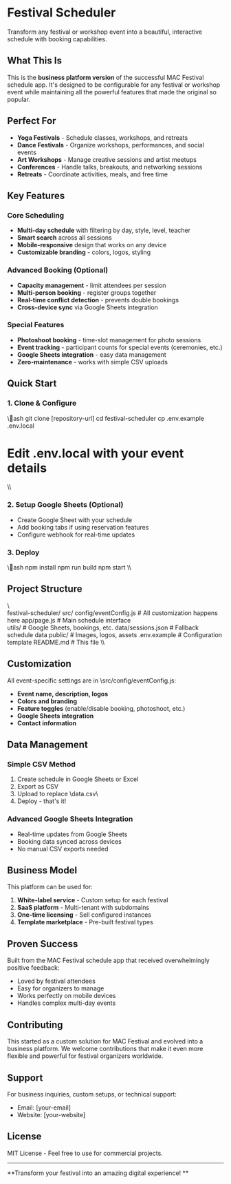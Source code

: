 ﻿# Festival Scheduler 

Transform any festival or workshop event into a beautiful, interactive schedule with booking capabilities.

## What This Is

This is the **business platform version** of the successful MAC Festival schedule app. It's designed to be configurable for any festival or workshop event while maintaining all the powerful features that made the original so popular.

##  Perfect For

- **Yoga Festivals** - Schedule classes, workshops, and retreats
- **Dance Festivals** - Organize workshops, performances, and social events  
- **Art Workshops** - Manage creative sessions and artist meetups
- **Conferences** - Handle talks, breakouts, and networking sessions
- **Retreats** - Coordinate activities, meals, and free time

##  Key Features

### Core Scheduling
-  **Multi-day schedule** with filtering by day, style, level, teacher
-  **Smart search** across all sessions
-  **Mobile-responsive** design that works on any device
-  **Customizable branding** - colors, logos, styling

### Advanced Booking (Optional)
-  **Capacity management** - limit attendees per session
-  **Multi-person booking** - register groups together
-  **Real-time conflict detection** - prevents double bookings
-  **Cross-device sync** via Google Sheets integration

### Special Features  
-  **Photoshoot booking** - time-slot management for photo sessions
-  **Event tracking** - participant counts for special events (ceremonies, etc.)
-  **Google Sheets integration** - easy data management
-  **Zero-maintenance** - works with simple CSV uploads

##  Quick Start

### 1. Clone & Configure
\\\ash
git clone [repository-url]
cd festival-scheduler
cp .env.example .env.local
# Edit .env.local with your event details
\\\

### 2. Setup Google Sheets (Optional)
- Create Google Sheet with your schedule
- Add booking tabs if using reservation features
- Configure webhook for real-time updates

### 3. Deploy
\\\ash
npm install
npm run build
npm start
\\\

##  Project Structure

\\\
festival-scheduler/
 src/
    config/eventConfig.js    # All customization happens here
    app/page.js             # Main schedule interface  
    utils/                  # Google Sheets, bookings, etc.
    data/sessions.json      # Fallback schedule data
 public/                     # Images, logos, assets
 .env.example               # Configuration template
 README.md                  # This file
\\\

##  Customization

All event-specific settings are in \src/config/eventConfig.js\:

- **Event name, description, logos**
- **Colors and branding** 
- **Feature toggles** (enable/disable booking, photoshoot, etc.)
- **Google Sheets integration**
- **Contact information**

##  Data Management

### Simple CSV Method
1. Create schedule in Google Sheets or Excel
2. Export as CSV  
3. Upload to replace \data.csv\
4. Deploy - that's it!

### Advanced Google Sheets Integration
- Real-time updates from Google Sheets
- Booking data synced across devices
- No manual CSV exports needed

##  Business Model

This platform can be used for:

1. **White-label service** - Custom setup for each festival
2. **SaaS platform** - Multi-tenant with subdomains  
3. **One-time licensing** - Sell configured instances
4. **Template marketplace** - Pre-built festival types

##  Proven Success

Built from the MAC Festival schedule app that received overwhelmingly positive feedback:
- Loved by festival attendees
- Easy for organizers to manage
- Works perfectly on mobile devices
- Handles complex multi-day events

##  Contributing

This started as a custom solution for MAC Festival and evolved into a business platform. We welcome contributions that make it even more flexible and powerful for festival organizers worldwide.

##  Support

For business inquiries, custom setups, or technical support:
- Email: [your-email]
- Website: [your-website]

##  License

MIT License - Feel free to use for commercial projects.

---

**Transform your festival into an amazing digital experience! **
